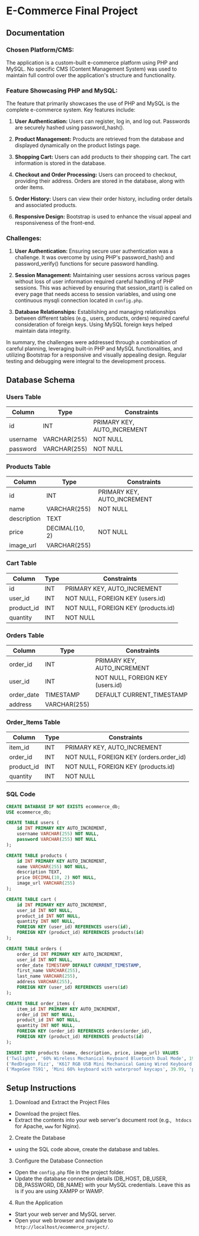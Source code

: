 # E-Commerce Final Project

## Documentation

### Chosen Platform/CMS:

The application is a custom-built e-commerce platform using PHP and MySQL. No specific CMS (Content Management System) was used to maintain full control over the application's structure and functionality.

### Feature Showcasing PHP and MySQL:

The feature that primarily showcases the use of PHP and MySQL is the complete e-commerce system. Key features include:

1. **User Authentication:** Users can register, log in, and log out. Passwords are securely hashed using password_hash().

2. **Product Management:** Products are retrieved from the database and displayed dynamically on the product listings page.

3. **Shopping Cart:** Users can add products to their shopping cart. The cart information is stored in the database.

4. **Checkout and Order Processing:** Users can proceed to checkout, providing their address. Orders are stored in the database, along with order items.

5. **Order History:** Users can view their order history, including order details and associated products.

6. **Responsive Design:** Bootstrap is used to enhance the visual appeal and responsiveness of the front-end.

### Challenges:

1. **User Authentication:** Ensuring secure user authentication was a challenge. It was overcome by using PHP's password_hash() and password_verify() functions for secure password handling.

2. **Session Management:** Maintaining user sessions across various pages without loss of user information required careful handling of PHP sessions. This was achieved by ensuring that session_start() is called on every page that needs access to session variables, and using one continuous mysqli connection located in `config.php`.

3. **Database Relationships:** Establishing and managing relationships between different tables (e.g., users, products, orders) required careful consideration of foreign keys. Using MySQL foreign keys helped maintain data integrity.

In summary, the challenges were addressed through a combination of careful planning, leveraging built-in PHP and MySQL functionalities, and utilizing Bootstrap for a responsive and visually appealing design. Regular testing and debugging were integral to the development process.

## Database Schema

### Users Table

| Column   | Type         | Constraints                 |
| -------- | ------------ | --------------------------- |
| id       | INT          | PRIMARY KEY, AUTO_INCREMENT |
| username | VARCHAR(255) | NOT NULL                    |
| password | VARCHAR(255) | NOT NULL                    |

### Products Table

| Column      | Type           | Constraints                 |
| ----------- | -------------- | --------------------------- |
| id          | INT            | PRIMARY KEY, AUTO_INCREMENT |
| name        | VARCHAR(255)   | NOT NULL                    |
| description | TEXT           |                             |
| price       | DECIMAL(10, 2) | NOT NULL                    |
| image_url   | VARCHAR(255)   |                             |

### Cart Table

| Column     | Type | Constraints                         |
| ---------- | ---- | ----------------------------------- |
| id         | INT  | PRIMARY KEY, AUTO_INCREMENT         |
| user_id    | INT  | NOT NULL, FOREIGN KEY (users.id)    |
| product_id | INT  | NOT NULL, FOREIGN KEY (products.id) |
| quantity   | INT  | NOT NULL                            |

### Orders Table

| Column     | Type         | Constraints                      |
| ---------- | ------------ | -------------------------------- |
| order_id   | INT          | PRIMARY KEY, AUTO_INCREMENT      |
| user_id    | INT          | NOT NULL, FOREIGN KEY (users.id) |
| order_date | TIMESTAMP    | DEFAULT CURRENT_TIMESTAMP        |
| address    | VARCHAR(255) |                                  |

### Order_Items Table

| Column     | Type | Constraints                             |
| ---------- | ---- | --------------------------------------- |
| item_id    | INT  | PRIMARY KEY, AUTO_INCREMENT             |
| order_id   | INT  | NOT NULL, FOREIGN KEY (orders.order_id) |
| product_id | INT  | NOT NULL, FOREIGN KEY (products.id)     |
| quantity   | INT  | NOT NULL                                |

### SQL Code

```sql
CREATE DATABASE IF NOT EXISTS ecommerce_db;
USE ecommerce_db;

CREATE TABLE users (
    id INT PRIMARY KEY AUTO_INCREMENT,
    username VARCHAR(255) NOT NULL,
    password VARCHAR(255) NOT NULL
);

CREATE TABLE products (
    id INT PRIMARY KEY AUTO_INCREMENT,
    name VARCHAR(255) NOT NULL,
    description TEXT,
    price DECIMAL(10, 2) NOT NULL,
    image_url VARCHAR(255)
);

CREATE TABLE cart (
    id INT PRIMARY KEY AUTO_INCREMENT,
    user_id INT NOT NULL,
    product_id INT NOT NULL,
    quantity INT NOT NULL,
    FOREIGN KEY (user_id) REFERENCES users(id),
    FOREIGN KEY (product_id) REFERENCES products(id)
);

CREATE TABLE orders (
    order_id INT PRIMARY KEY AUTO_INCREMENT,
    user_id INT NOT NULL,
    order_date TIMESTAMP DEFAULT CURRENT_TIMESTAMP,
    first_name VARCHAR(255),
    last_name VARCHAR(255),
    address VARCHAR(255),
    FOREIGN KEY (user_id) REFERENCES users(id)
);

CREATE TABLE order_items (
    item_id INT PRIMARY KEY AUTO_INCREMENT,
    order_id INT NOT NULL,
    product_id INT NOT NULL,
    quantity INT NOT NULL,
    FOREIGN KEY (order_id) REFERENCES orders(order_id),
    FOREIGN KEY (product_id) REFERENCES products(id)
);

INSERT INTO products (name, description, price, image_url) VALUES
('Twilight', '60% Wireless Mechanical Keyboard Bluetooth Dual Mode', 19.99, 'product1.png'),
('RedDragon Fizz', 'K617 RGB USB Mini Mechanical Gaming Wired Keyboard', 29.99, 'product2.png'),
('MageGee TS91', 'Mini 60% keyboard with waterproof keycaps', 39.99, 'product3.png');
```

## Setup Instructions

1. Download and Extract the Project Files

- Download the project files.
- Extract the contents into your web server's document root (e.g., ` htdocs` for Apache, `www` for Nginx).

2. Create the Database

- using the SQL code above, create the database and tables.

3. Configure the Database Connection

- Open the `config.php` file in the project folder.
- Update the database connection details (DB_HOST, DB_USER, DB_PASSWORD, DB_NAME) with your MySQL credentials. Leave this as is if you are using XAMPP or WAMP.

4. Run the Application

- Start your web server and MySQL server.
- Open your web browser and navigate to `http://localhost/ecommerce_project/`.
